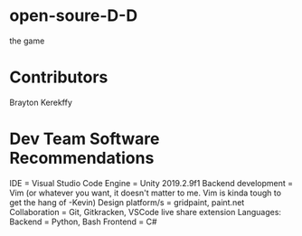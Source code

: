 # open-soure-D-D
the game 
# Contributors
Brayton Kerekffy
# Dev Team Software Recommendations
IDE = Visual Studio Code
Engine = Unity 2019.2.9f1
Backend development = Vim (or whatever you want, it doesn't matter to me. Vim is kinda tough to get the hang of -Kevin)
Design platform/s = gridpaint, paint.net
Collaboration = Git, Gitkracken, VSCode live share extension
Languages:
     Backend = Python, Bash
     Frontend = C#
